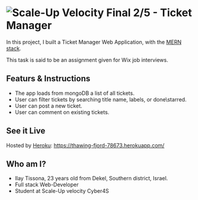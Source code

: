 # ![Scale-Up Velocity](./readme-files/logo-main.png) Final 2/5 - Ticket Manager

In this project, I built a Ticket Manager Web Application, with the [MERN stack](https://www.educative.io/edpresso/what-is-mern-stack).

This task is said to be an assignment given for Wix job interviews.

## Featurs & Instructions

- The app loads from mongoDB a list of all tickets.
- User can filter tickets by searching title name, labels, or done\starred.
- User can post a new ticket.
- User can comment on existing tickets.

## See it Live

Hosted by [Heroku](https://www.heroku.com/): https://thawing-fjord-78673.herokuapp.com/

## Who am I?

- Ilay Tissona, 23 years old from Dekel, Southern district, Israel.
- Full stack Web-Developer
- Student at Scale-Up velocity Cyber4S
